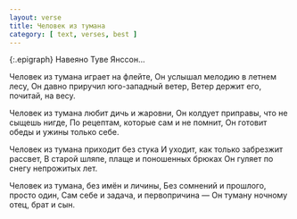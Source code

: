 ```yaml
---
layout: verse
title: Человек из тумана
category: [ text, verses, best ]
---
```

{:.epigraph}
Навеяно Туве Янссон...

Человек из тумана играет на флейте,
Он услышал мелодию в летнем лесу,
Он давно приручил юго-западный ветер,
Ветер держит его, почитай, на весу.

Человек из тумана любит дичь и жаровни,
Он колдует приправы, что не сыщешь нигде,
По рецептам, которые сам и не помнит,
Он готовит обеды и ужины только себе.

Человек из тумана приходит без стука
И уходит, как только забрезжит рассвет,
В старой шляпе, плаще и поношенных брюках
Он гуляет по снегу непрожитых лет.

Человек из тумана, без имён и личины,
Без сомнений и прошлого, просто один,
Сам себе и задача, и первопричина —
Он туману ночному отец, брат и сын.
